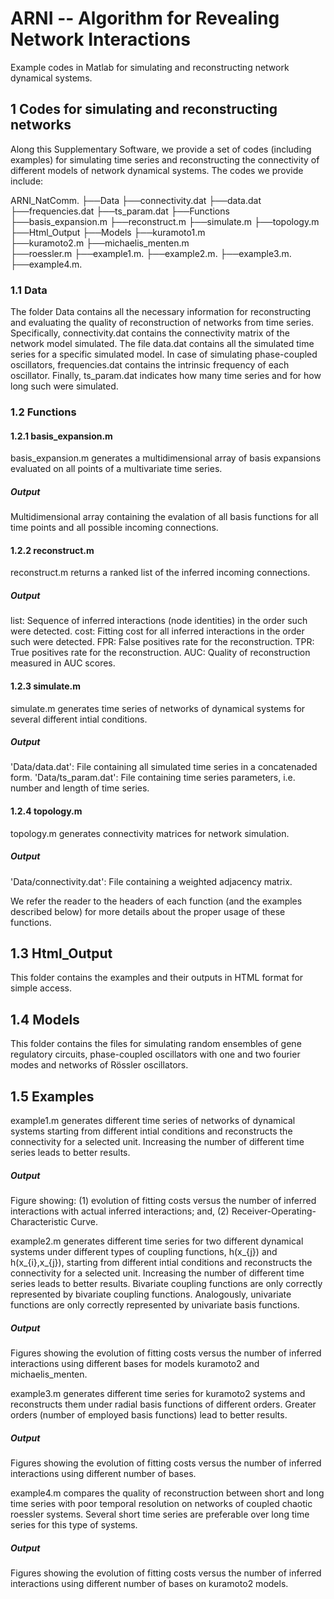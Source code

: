 # ARNI -- Algorithm for Revealing Network Interactions
Example codes in Matlab for simulating and reconstructing network dynamical systems.

## 1 Codes for simulating and reconstructing networks

Along this Supplementary Software, we provide a set of 
codes (including examples) for simulating time series and 
reconstructing the connectivity of different models of network 
dynamical systems. The codes we provide include:

ARNI_NatComm. 
├──Data 
   ├──connectivity.dat 
   ├──data.dat
   ├──frequencies.dat 
   ├──ts_param.dat
├──Functions
   ├──basis_expansion.m 
   ├──reconstruct.m
   ├──simulate.m
   ├──topology.m 
├──Html_Output
├──Models
   ├──kuramoto1.m    
   ├──kuramoto2.m 
   ├──michaelis_menten.m   
   ├──roessler.m
├──example1.m. 
├──example2.m. 
├──example3.m. 
├──example4.m. 

### 1.1 Data

The folder Data contains all the necessary information for 
reconstructing and evaluating the quality of reconstruction of 
networks from time series. Specifically, connectivity.dat 
contains the connectivity matrix of the network model simulated. 
The file data.dat contains all the simulated time series for a 
specific simulated model. In case of simulating phase-coupled 
oscillators, frequencies.dat contains the intrinsic frequency of 
each oscillator. Finally, ts_param.dat indicates how many time 
series and for how long such were simulated.

### 1.2 Functions

#### 1.2.1 basis_expansion.m 

basis_expansion.m generates a multidimensional array of basis 
expansions evaluated on all points of a multivariate time series.

##### Output

Multidimensional array containing the evalation of all basis 
functions for all time points and all possible incoming 
connections.

#### 1.2.2 reconstruct.m

reconstruct.m returns a ranked list of the inferred incoming 
connections.

##### Output

list: Sequence of inferred interactions (node identities) in the 
order such were detected.
cost: Fitting cost for all inferred interactions in the order 
such were detected.
FPR: False positives rate for the reconstruction.
TPR: True positives rate for the reconstruction.
AUC: Quality of reconstruction measured in AUC scores.

#### 1.2.3 simulate.m

simulate.m generates time series of networks of dynamical systems 
for several different intial conditions.

##### Output

'Data/data.dat': File containing all simulated time series in a 
concatenaded form.
'Data/ts_param.dat': File containing time series parameters, i.e. 
number and length of time series.

#### 1.2.4 topology.m

topology.m generates connectivity matrices for network 
simulation.

##### Output

'Data/connectivity.dat': File containing a weighted adjacency 
matrix.

We refer the reader to the headers of each function (and the 
examples described below) for more details about the proper usage 
of these functions.

## 1.3 Html_Output

This folder contains the examples and their outputs in HTML 
format for simple access.

## 1.4 Models

This folder contains the files for simulating random ensembles of gene regulatory circuits, phase-coupled oscillators with one and two fourier modes and networks of Rössler oscillators. 

## 1.5 Examples

example1.m generates different time series of networks of 
dynamical systems starting from different intial conditions and 
reconstructs the connectivity for a selected unit. Increasing the 
number of different time series leads to better results.

##### Output 

Figure showing: (1) evolution of fitting costs versus the number 
of inferred interactions with actual inferred interactions; and, 
(2) Receiver-Operating-Characteristic Curve.


example2.m generates different time series for two different 
dynamical systems under different types of coupling functions, h(x_{j})
 and h(x_{i},x_{j}), starting from different intial conditions 
and reconstructs the connectivity for a selected unit. Increasing 
the number of different time series leads to better results. 
Bivariate coupling functions are only correctly represented by 
bivariate coupling functions. Analogously, univariate functions 
are only correctly represented by univariate basis functions.

##### Output

Figures showing the evolution of fitting costs versus the number 
of inferred interactions using different bases for models 
kuramoto2 and michaelis_menten.


example3.m generates different time series for kuramoto2 systems 
and reconstructs them under radial basis functions of different 
orders. Greater orders (number of employed basis functions) lead 
to better results.

##### Output

Figures showing the evolution of fitting costs versus the number 
of inferred interactions using different number of bases.

example4.m compares the quality of reconstruction between short 
and long time series with poor temporal resolution on networks of 
coupled chaotic roessler systems. Several short time series are 
preferable over long time series for this type of systems.

##### Output

Figures showing the evolution of fitting costs versus the number 
of inferred interactions using different number of bases on 
kuramoto2 models.


